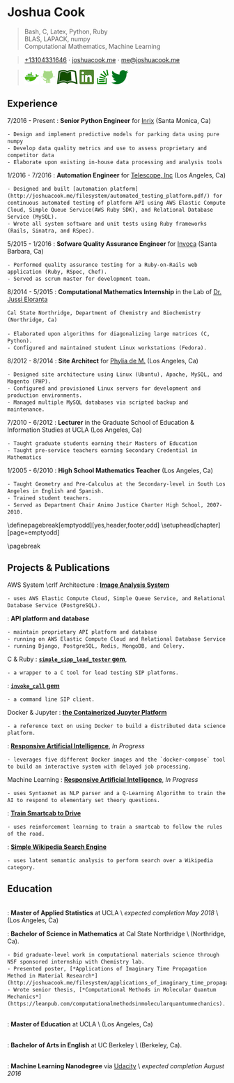 Joshua Cook
============


> Bash, C, Latex, Python, Ruby  
> BLAS, LAPACK, numpy  
> Computational Mathematics, Machine Learning

> [+13104331646](tel:+13104331646)  $\cdot$
> [joshuacook.me](http://joshuacook.me) $\cdot$
> [me@joshuacook.me](mailto:me@joshuacook.me)   

> [![](img/docker.png)](https://hub.docker.com/u/joshuacook/)
> [![](img/github.png)](http://github.com/joshuacook)
> [![](img/leanpub.png)](https://leanpub.com/u/joshuacook)
> [![](img/linkedin.png)](https://www.linkedin.com/in/joshuapaulcook)
> [![](img/stackoverflow.png)](http://stackoverflow.com/users/1081801/joshua-cook)
> [![](img/twitter_bird_logo_2012-small.png)](http://twitter.com/joshuacook)

Experience
----------
7/2016 - Present
:   **Senior Python Engineer** for [Inrix](http://inrix.com) (Santa Monica, Ca)

    - Design and implement predictive models for parking data using pure numpy
    - Develop data quality metrics and use to assess proprietary and competitor data
    - Elaborate upon existing in-house data processing and analysis tools

1/2016 - 7/2016
:   **Automation Engineer** for [Telescope, Inc](http://telescope.tv/) (Los Angeles, Ca)

    - Designed and built [automation platform](http://joshuacook.me/filesystem/automated_testing_platform.pdf/) for continuous automated testing of platform API using AWS Elastic Compute Cloud, Simple Queue Service(AWS Ruby SDK), and Relational Database Service (MySQL).
    - Wrote all system software and unit tests using Ruby frameworks (Rails, Sinatra, and RSpec).

5/2015 - 1/2016
:   **Sofware Quality Assurance Engineer** for [Invoca](http://www.invoca.com/) (Santa Barbara, Ca)

    - Performed quality assurance testing for a Ruby-on-Rails web application (Ruby, RSpec, Chef).
    - Served as scrum master for development team.


8/2014 - 5/2015
:   **Computational Mathematics Internship** in the Lab of [Dr. Jussi Eloranta](http://www.csun.edu/~jeloranta/)

    Cal State Northridge, Department of Chemistry and Biochemistry (Northridge, Ca)

    - Elaborated upon algorithms for diagonalizing large matrices (C, Python).
    - Configured and maintained student Linux workstations (Fedora).

8/2012 - 8/2014
:   **Site Architect** for [Phylia de M.](http://phylia.com/) (Los Angeles, Ca)

    - Designed site architecture using Linux (Ubuntu), Apache, MySQL, and Magento (PHP).
    - Configured and provisioned Linux servers for development and production environments.
    - Managed multiple MySQL databases via scripted backup and maintenance.

7/2010 - 6/2012
:   **Lecturer** in the Graduate School of Education \& Information Studies at UCLA (Los Angeles, Ca)

    - Taught graduate students earning their Masters of Education
    - Taught pre-service teachers earning Secondary Credential in Mathematics

1/2005 - 6/2010
:   **High School Mathematics Teacher** (Los Angeles, Ca)

    - Taught Geometry and Pre-Calculus at the Secondary-level in South Los Angeles in English and Spanish.
    - Trained student teachers.
    - Served as Department Chair Animo Justice Charter High School, 2007-2010.

\definepagebreak[emptyodd][yes,header,footer,odd]
\setuphead[chapter][page=emptyodd]

\pagebreak

Projects \& Publications
--------

AWS System \crlf Architecture
:   [**Image Analysis System**](http://joshuacook.me/filesystem/cloud_infrastructure_img_proc.pdf/)

    - uses AWS Elastic Compute Cloud, Simple Queue Service, and Relational Database Service (PostgreSQL).  

:   **API platform and database**

    - maintain proprietary API platform and database
    - running on AWS Elastic Compute Cloud and Relational Database Service
    - running Django, PostgreSQL, Redis, MongoDB, and Celery.

C \& Ruby
:   [**`simple_sipp_load_tester` gem**](https://github.com/Invoca/simple_sipp_load_tester),

    - a wrapper to a C tool for load testing SIP platforms.

:   [**`invoke_call` gem**](https://github.com/joshuacook/invoke_call)

    - a command line SIP client.

Docker \& Jupyter
:   [**the Containerized Jupyter Platform**](https://leanpub.com/thecontainerizedjupyterplatform/)

    - a reference text on using Docker to build a distributed data science platform.

:   [**Responsive Artificial Intelligence**](https://github.com/joshuacook/resp_AI), *In Progress*

    - leverages five different Docker images and the `docker-compose` tool to build an interactive system with delayed job processing.

Machine Learning
:   [**Responsive Artificial Intelligence**](https://github.com/joshuacook/resp_AI), *In Progress*

    - uses Syntaxnet as NLP parser and a Q-Learning Algorithm to train the AI to respond to elementary set theory questions.

:   [**Train Smartcab to Drive**](http://joshuacook.me/filesystem/cloud_infrastructure_img_proc.pdf/)

    - uses reinforcement learning to train a smartcab to follow the rules of the road.

:   [**Simple Wikipedia Search Engine**](https://github.com/joshuacook/latent_semantic_analysis)

    - uses latent semantic analysis to perform search over a Wikipedia category.



Education
---------
 \
:   **Master of Applied Statistics** at UCLA
   \ *expected completion May 2018*
   \ (Los Angeles, Ca)

:   **Bachelor of Science in Mathematics** at Cal State Northridge
    \ (Northridge, Ca).

    - Did graduate-level work in computational materials science through NSF sponsored internship with Chemistry lab.
    - Presented poster, [*Applications of Imaginary Time Propagation Method in Material Research*](http://joshuacook.me/filesystem/applications_of_imaginary_time_propagation.pdf/).
    - Wrote senior thesis, [*Computational Methods in Molecular Quantum Mechanics*](https://leanpub.com/computationalmethodsinmolecularquantummechanics).

 \
: **Master of Education** at UCLA
\ (Los Angeles, Ca)

 \
:   **Bachelor of Arts in English** at UC Berkeley
\ (Berkeley, Ca).

 \
:   **Machine Learning Nanodegree** via [Udacity](https://profiles.udacity.com/u/joshuacook)
\ *expected completion August 2016*
